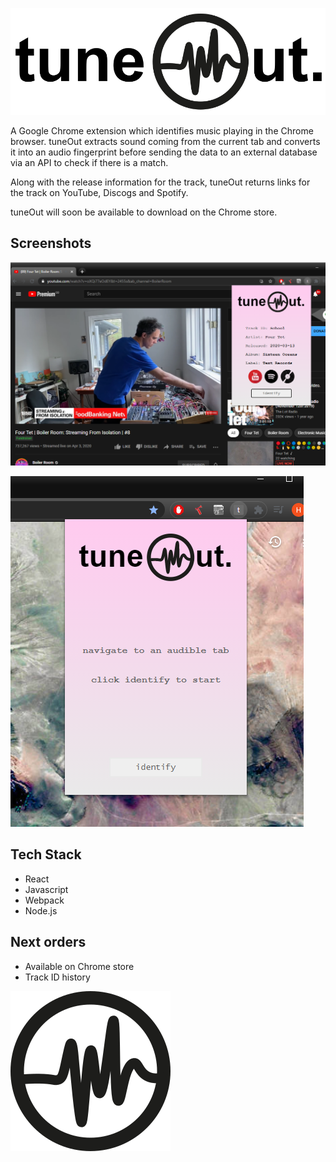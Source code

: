 ![tuneOut logo](https://raw.githubusercontent.com/Hough-Lab/tuneOut/main/readmeFiles/tuneOutLogoPNG.png)

A Google Chrome extension which identifies music playing in the Chrome browser. tuneOut extracts sound coming from the current tab and converts it into an audio fingerprint before sending the data to an external database via an API to check if there is a match.

Along with the release information for the track, tuneOut returns links for the track on YouTube, Discogs and Spotify.

tuneOut will soon be available to download on the Chrome store.

## Screenshots

![Example Image 1](https://raw.githubusercontent.com/Hough-Lab/tuneOut/main/readmeFiles/tuneOutExample1.png)

![Example Image 3](https://raw.githubusercontent.com/Hough-Lab/tuneOut/main/readmeFiles/tuneOutExample3.png)

## Tech Stack

- React
- Javascript
- Webpack
- Node.js

## Next orders

- Available on Chrome store
- Track ID history

![TuneOut Icon](https://raw.githubusercontent.com/Hough-Lab/tuneOut/2c32f7d8df998e65194a55e220d58a0a01c60755/icons/Tuneouticon-128.svg)
